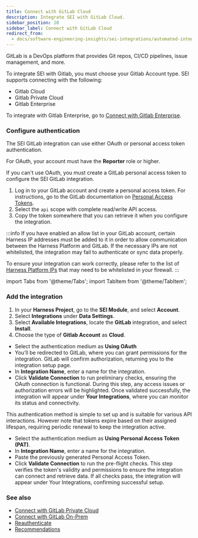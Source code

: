 ```yaml
---
title: Connect with GitLab Cloud
description: Integrate SEI with GitLab Cloud.
sidebar_position: 10
sidebar_label: Connect with GitLab Cloud
redirect_from:
  - docs/software-engineering-insights/sei-integrations/automated-integrations/sei-integration-gitlab       
---
```


GitLab is a DevOps platform that provides Git repos, CI/CD pipelines, issue management, and more.

To integrate SEI with Gitlab, you must choose your Gitlab Account type. SEI supports connecting with the following:

* Gitlab Cloud
* Gitlab Private Cloud
* Gitlab Enterprise

To integrate with Gitlab Enterprise, go to [Connect with Gitlab Enterprise](/docs/software-engineering-insights/sei-integrations/gitlab/sei-integration-gitlab).

### Configure authentication

The SEI GitLab integration can use either OAuth or personal access token authentication.

For OAuth, your account must have the **Reporter** role or higher.

If you can't use OAuth, you must create a GitLab personal access token to configure the SEI GitLab integration.

1. Log in to your GitLab account and create a personal access token. For instructions, go to the GitLab documentation on [Personal Access Tokens](https://docs.gitlab.com/ee/user/profile/personal_access_tokens.html).
2. Select the `api` scope with complete read/write API access.
3. Copy the token somewhere that you can retrieve it when you configure the integration.

:::info
If you have enabled an allow list in your GitLab account, certain Harness IP addresses must be added to it in order to allow communication between the Harness Platform and GitLab. If the necessary IPs are not whitelisted, the integration may fail to authenticate or sync data properly.

To ensure your integration can work correctly, please refer to the list of [Harness Platform IPs](/docs/platform/references/allowlist-harness-domains-and-ips) that may need to be whitelisted in your firewall.
:::

import Tabs from '@theme/Tabs';
import TabItem from '@theme/TabItem';

### Add the integration

1. In your **Harness Project**, go to the **SEI Module**, and select **Account**.
2. Select **Integrations** under **Data Settings**.
3. Select **Available Integrations**, locate the **GitLab** integration, and select **Install**.
4. Choose the type of **Gitlab Account** as **Cloud**.

<Tabs>
  <TabItem value="oauth" label="Using OAuth" default>

* Select the authentication medium as **Using OAuth**
* You’ll be redirected to GitLab, where you can grant permissions for the integration. GitLab will confirm authorization, returning you to the integration setup page.
* In **Integration Name**, enter a name for the integration.
* Click **Validate Connection** to run preliminary checks, ensuring the OAuth connection is functional. During this step, any access issues or authorization errors will be highlighted. Once validated successfully, the integration will appear under **Your Integrations**, where you can monitor its status and connectivity.

</TabItem>
  <TabItem value="pat" label="Using Personal Access Token">

This authentication method is simple to set up and is suitable for various API interactions. However note that tokens expire based on their assigned lifespan, requiring periodic renewal to keep the integration active.

* Select the authentication medium as **Using Personal Access Token (PAT)**.
* In **Integration Name**, enter a name for the integration.
* Paste the previously generated Personal Access Token.
* Click **Validate Connection** to run the pre-flight checks. This step verifies the token's validity and permissions to ensure the integration can connect and retrieve data. If all checks pass, the integration will appear under Your Integrations, confirming successful setup.

</TabItem>
</Tabs>

### See also

* [Connect with GitLab Private Cloud](/docs/software-engineering-insights/sei-integrations/gitlab/sei-gitlab-private-cloud)
* [Connect with GitLab On-Prem](/docs/software-engineering-insights/sei-integrations/gitlab/sei-gitlab-onprem)
* [Reauthenticate](/docs/software-engineering-insights/sei-integrations/reauthenticate-integration)
* [Recommendations](/docs/software-engineering-insights/sei-integrations/gitlab/sei-gitlab-recommendations)